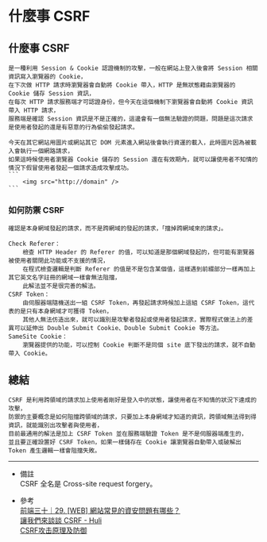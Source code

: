 # 什麼事 CSRF

## 什麼事 CSRF
    是一種利用 Session & Cookie 認證機制的攻擊，一般在網站上登入後會將 Session 相關資訊寫入瀏覽器的 Cookie，
    在下次做 HTTP 請求時瀏覽器會自動將 Cookie 帶入，HTTP 是無狀態藉由瀏覽器的 Cookie 儲存 Session 資訊，
    在每次 HTTP 請求服務端才可認證身份，但今天在這個機制下瀏覽器會自動將 Cookie 資訊帶入 HTTP 請求，
    服務端是確認 Session 資訊是不是正確的，這邊會有一個無法驗證的問題，問題是這次請求是使用者發起的還是有惡意的行為偷偷發起請求。
    
    今天在其它網站用圖片或網站其它 DOM 元素進入網站後會執行資運的載入，此時圖片因為被載入會執行一個網路請求，
    如果這時候使用者瀏覽器 Cookie 儲存的 Session 還在有效期內，就可以讓使用者不知情的情況下假冒使用者發起一個請求造成攻擊成功。
    ```
        <img src="http://domain" />
    ```

### 如何防禦 CSRF
    確認是本身網域發起的請求，而不是跨網域的發起的請求，「擋掉跨網域來的請求」。
    
    Check Referer：
        檢查 HTTP Header 的 Referer 的值，可以知道是那個網域發起的，但可能有瀏覽器被使用者關閉此功能或不支援的情況，
        在程式檢查邏輯是判斷 Referer 的值是不是包含某個值，這樣遇到前綴部分一樣再加上其它英文名字註冊的網域一樣會無法阻擋，
        此解法並不是很完善的解法。
    CSRF Token：
        由伺服器端隨機送出一組 CSRF Token，再發起請求時候加上這組 CSRF Token，這代表的是只有本身網域才可獲得 Token，
        其他人無法仿造出來，就可以識別是攻擊者發起或使用者發起請求，實際程式做法上的差異可以延伸出 Double Submit Cookie、Double Submit Cookie 等方法。
    SameSite Cookie：
        瀏覽器提供的功能，可以控制 Cookie 判斷不是同個 site 底下發出的請求，就不自動帶入 Cookie。
    
## 總結
    CSRF 是利用跨領域的請求加上使用者剛好是登入中的狀態，讓使用者在不知情的狀況下達成的攻擊，
    防禦的主要概念是如何阻擋跨領域的請求，只要加上本身網域才知道的資訊，跨領域無法得到得資訊，就能識別出攻擊者與使用者，
    目前最通用的解法是加上 CSRF Token 並在服務端驗證 Token 是不是伺服器端產生的，
    並且要正確設置好 CSRF Token，如果一樣儲存在 Cookie 讓瀏覽器自動帶入或破解出 Token 產生邏輯一樣會阻擋失敗。

---
- 備註
    <br/>
    CSRF 全名是 Cross-site request forgery。

- 參考
    <br/>
    [前端三十｜29. [WEB] 網站常見的資安問題有哪些？](https://medium.com/schaoss-blog/%E5%89%8D%E7%AB%AF%E4%B8%89%E5%8D%81-29-web-%E7%B6%B2%E7%AB%99%E5%B8%B8%E8%A6%8B%E7%9A%84%E8%B3%87%E5%AE%89%E5%95%8F%E9%A1%8C%E6%9C%89%E5%93%AA%E4%BA%9B-bc47b572d94d)
    <br/>
    [讓我們來談談 CSRF - Huli](https://blog.huli.tw/2017/03/12/csrf-introduction/)
    <br/>
    [CSRF攻击原理及防御](https://zhuanlan.zhihu.com/p/34862370)
    